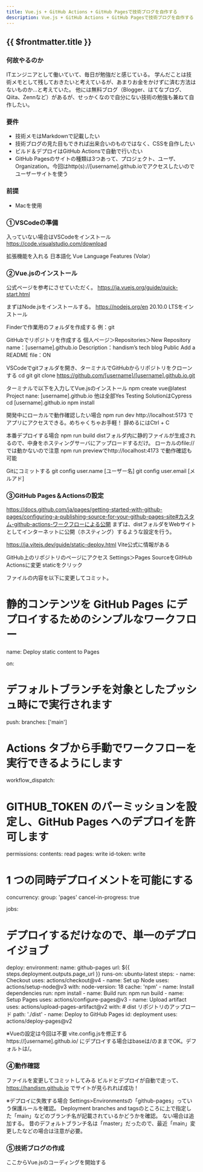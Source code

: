 ```yaml
---
title: Vue.js + GitHub Actions + GitHub Pagesで技術ブログを自作する
description: Vue.js + GitHub Actions + GitHub Pagesで技術ブログを自作する
---
```


## {{ $frontmatter.title }}

### 何故やるのか
ITエンジニアとして働いていて、毎日が勉強だと感じている。
学んだことは技術メモとして残しておきたいと考えているが、あまりお金をかけずに済む方法はないものか…と考えていた。
他には無料ブログ（Blogger、はてなブログ、Qiita、Zennなど）があるが、せっかくなので自分にない技術の勉強も兼ねて自作したい。


### 要件
* 技術メモはMarkdownで記載したい
* 技術ブログの見た目もできれば出来合いのものではなく、CSSを自作したい
* ビルド＆デプロイはGitHub Actionsで自動で行いたい
* GitHub Pagesのサイトの種類は3つあって、プロジェクト、ユーザ、Organization。今回はhttp(s)://[username].github.ioでアクセスしたいのでユーザーサイトを使う


### 前提
* Macを使用


### ①VSCodeの準備
入っていない場合はVSCodeをインストール
https://code.visualstudio.com/download

拡張機能を入れる
日本語化
Vue Language Features (Volar）



### ②Vue.jsのインストール
公式ページを参考にさせていただく。
https://ja.vuejs.org/guide/quick-start.html

まずはNode.jsをインストールする。
https://nodejs.org/en
20.10.0 LTSをインストール

Finderで作業用のフォルダを作成する
例：git

GitHubでリポジトリを作成する
個人ページ＞Repositories＞New
Repository name：[username].github.io
Description：handism’s tech blog
Public
Add a README file：ON

VSCodeでgitフォルダを開き、ターミナルでGitHubからリポジトリをクローンする
cd git
git clone https://github.com/[username]/[username].github.io.git

ターミナルで以下を入力してVue.jsのインストール
npm create vue@latest
Project nane: [username].github.io
他は全部Yes
Testing SolutionはCypress
cd [username].github.io
npm install

開発中にローカルで動作確認したい場合
npm run dev
http://localhost:5173 でアプリにアクセスできる。めちゃくちゃお手軽！
辞めるにはCtrl + C

本番デプロイする場合
npm run build
distフォルダ内に静的ファイルが生成されるので、中身をホスティングサーバにアップロードするだけ。
ローカルのfile://では動かないので注意
npm run previewでhttp://localhost:4173 で動作確認も可能

Gitにコミットする
git config user.name [ユーザー名]
git config user.email [メルアド]


### ③GitHub Pages＆Actionsの設定
https://docs.github.com/ja/pages/getting-started-with-github-pages/configuring-a-publishing-source-for-your-github-pages-site#カスタム-github-actions-ワークフローによる公開
まずは、distフォルダをWebサイトとしてインターネットに公開（ホスティング）するような設定を行う。

https://ja.vitejs.dev/guide/static-deploy.html
Vite公式に情報がある

GitHub上のリポジトリのページにアクセス
Settings＞Pages
SourceをGitHub Actionsに変更
staticをクリック

ファイルの内容を以下に変更してコミット。

# 静的コンテンツを GitHub Pages にデプロイするためのシンプルなワークフロー
name: Deploy static content to Pages

on:
  # デフォルトブランチを対象としたプッシュ時にで実行されます
  push:
    branches: ['main']

  # Actions タブから手動でワークフローを実行できるようにします
  workflow_dispatch:

# GITHUB_TOKEN のパーミッションを設定し、GitHub Pages へのデプロイを許可します
permissions:
  contents: read
  pages: write
  id-token: write

# 1 つの同時デプロイメントを可能にする
concurrency:
  group: 'pages'
  cancel-in-progress: true

jobs:
  # デプロイするだけなので、単一のデプロイジョブ
  deploy:
    environment:
      name: github-pages
      url: ${{ steps.deployment.outputs.page_url }}
    runs-on: ubuntu-latest
    steps:
      - name: Checkout
        uses: actions/checkout@v4
      - name: Set up Node
        uses: actions/setup-node@v3
        with:
          node-version: 18
          cache: 'npm'
      - name: Install dependencies
        run: npm install
      - name: Build
        run: npm run build
      - name: Setup Pages
        uses: actions/configure-pages@v3
      - name: Upload artifact
        uses: actions/upload-pages-artifact@v2
        with:
          # dist リポジトリのアップロード
          path: './dist'
      - name: Deploy to GitHub Pages
        id: deployment
        uses: actions/deploy-pages@v2


※Vueの設定は今回は不要
vite.config.jsを修正する
https://[username].github.io/ にデプロイする場合はbaseは/のままでOK。デフォルトは/。


### ④動作確認
ファイルを変更してコミットしてみる
ビルドとデプロイが自動で走って、https://handism.github.io でサイトが見られれば成功！

※デプロイに失敗する場合
Settings>Environmentsの「github-pages」っていう保護ルールを確認。
Deployment branches and tagsのところに上で指定した「main」などのブランチ名が記載されているかどうかを確認。
ない場合は追加する。
昔のデフォルトブランチ名は「master」だったので、最近「main」変更したなどの場合は注意が必要。


### ⑤技術ブログの作成
ここからVue.jsのコーディングを開始する